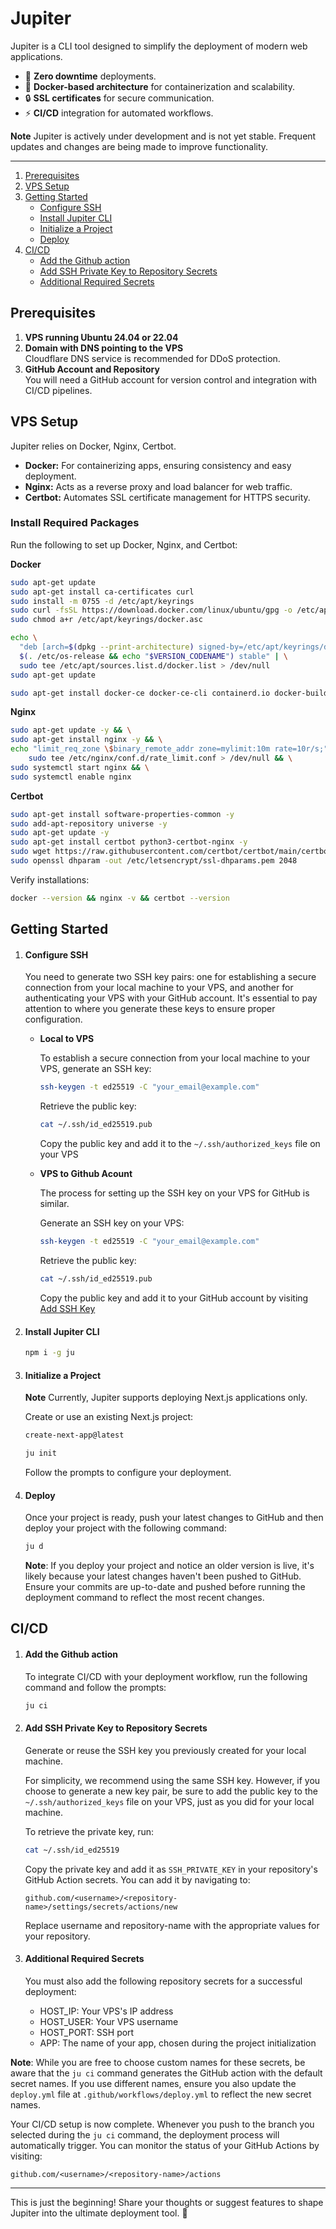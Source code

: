 # Jupiter

Jupiter is a CLI tool designed to simplify the deployment of modern web applications.

- 🚀 **Zero downtime** deployments.
- 🐳 **Docker-based architecture** for containerization and scalability.
- 🔒 **SSL certificates** for secure communication.
- ⚡ **CI/CD** integration for automated workflows.

**Note** Jupiter is actively under development and is not yet stable. Frequent updates and changes are being made to improve functionality.

---

1. [Prerequisites](#prerequisites)
2. [VPS Setup](#vps-setup)
3. [Getting Started](#getting-started)
   - [Configure SSH](#configure-ssh)
   - [Install Jupiter CLI](#install-jupiter-cli)
   - [Initialize a Project](#initialize-a-project)
   - [Deploy](#deploy)
4. [CI/CD](#cicd)
   - [Add the Github action](#add-the-github-action)
   - [Add SSH Private Key to Repository Secrets](#add-ssh-private-key-to-repository-secrets)
   - [Additional Required Secrets](#additional-required-secrets)

## Prerequisites

1. **VPS running Ubuntu 24.04 or 22.04**
2. **Domain with DNS pointing to the VPS**  
   Cloudflare DNS service is recommended for DDoS protection.
3. **GitHub Account and Repository**\
   You will need a GitHub account for version control and integration with CI/CD pipelines.

## VPS Setup

Jupiter relies on Docker, Nginx, Certbot.

- **Docker:** For containerizing apps, ensuring consistency and easy deployment.
- **Nginx:** Acts as a reverse proxy and load balancer for web traffic.
- **Certbot:** Automates SSL certificate management for HTTPS security.

### Install Required Packages

Run the following to set up Docker, Nginx, and Certbot:

**Docker**

```bash
sudo apt-get update
sudo apt-get install ca-certificates curl
sudo install -m 0755 -d /etc/apt/keyrings
sudo curl -fsSL https://download.docker.com/linux/ubuntu/gpg -o /etc/apt/keyrings/docker.asc
sudo chmod a+r /etc/apt/keyrings/docker.asc

echo \
  "deb [arch=$(dpkg --print-architecture) signed-by=/etc/apt/keyrings/docker.asc] https://download.docker.com/linux/ubuntu \
  $(. /etc/os-release && echo "$VERSION_CODENAME") stable" | \
  sudo tee /etc/apt/sources.list.d/docker.list > /dev/null
sudo apt-get update
```

```bash
sudo apt-get install docker-ce docker-ce-cli containerd.io docker-buildx-plugin docker-compose-plugin
```

**Nginx**

```bash
sudo apt-get update -y && \
sudo apt-get install nginx -y && \
echo "limit_req_zone \$binary_remote_addr zone=mylimit:10m rate=10r/s;" | \
    sudo tee /etc/nginx/conf.d/rate_limit.conf > /dev/null && \
sudo systemctl start nginx && \
sudo systemctl enable nginx
```

**Certbot**

```bash
sudo apt-get install software-properties-common -y
sudo add-apt-repository universe -y
sudo apt-get update -y
sudo apt-get install certbot python3-certbot-nginx -y
sudo wget https://raw.githubusercontent.com/certbot/certbot/main/certbot-nginx/certbot_nginx/_internal/tls_configs/options-ssl-nginx.conf -P /etc/letsencrypt/
sudo openssl dhparam -out /etc/letsencrypt/ssl-dhparams.pem 2048
```

Verify installations:

```bash
docker --version && nginx -v && certbot --version
```

## Getting Started

1. #### **Configure SSH**

   You need to generate two SSH key pairs: one for establishing a secure connection from your local machine to your VPS, and another for authenticating your VPS with your GitHub account. It's essential to pay attention to where you generate these keys to ensure proper configuration.

   - **Local to VPS**

     To establish a secure connection from your local machine to your VPS, generate an SSH key:

     ```bash
     ssh-keygen -t ed25519 -C "your_email@example.com"
     ```

     Retrieve the public key:

     ```bash
     cat ~/.ssh/id_ed25519.pub
     ```

     Copy the public key and add it to the `~/.ssh/authorized_keys` file on your VPS

   - **VPS to Github Acount**

     The process for setting up the SSH key on your VPS for GitHub is similar.

     Generate an SSH key on your VPS:

     ```bash
     ssh-keygen -t ed25519 -C "your_email@example.com"
     ```

     Retrieve the public key:

     ```bash
     cat ~/.ssh/id_ed25519.pub
     ```

     Copy the public key and add it to your GitHub account by visiting [Add SSH Key](https://github.com/settings/ssh/new)

2. #### **Install Jupiter CLI**

   ```bash
   npm i -g ju
   ```

3. #### **Initialize a Project**

   **Note** Currently, Jupiter supports deploying Next.js applications only.

   Create or use an existing Next.js project:

   ```bash
   create-next-app@latest
   ```

   ```bash
   ju init
   ```

   Follow the prompts to configure your deployment.

4. #### **Deploy**

   Once your project is ready, push your latest changes to GitHub and then deploy your project with the following command:

   ```bash
   ju d
   ```

   **Note**: If you deploy your project and notice an older version is live, it's likely because your latest changes haven't been pushed to GitHub. Ensure your commits are up-to-date and pushed before running the deployment command to reflect the most recent changes.

## CI/CD

1. #### **Add the Github action**

   To integrate CI/CD with your deployment workflow, run the following command and follow the prompts:

   ```bash
   ju ci
   ```

2. #### **Add SSH Private Key to Repository Secrets**

   Generate or reuse the SSH key you previously created for your local machine.

   For simplicity, we recommend using the same SSH key. However, if you choose to generate a new key pair, be sure to add the public key to the `~/.ssh/authorized_keys` file on your VPS, just as you did for your local machine.

   To retrieve the private key, run:

   ```bash
   cat ~/.ssh/id_ed25519
   ```

   Copy the private key and add it as `SSH_PRIVATE_KEY` in your repository's GitHub Action secrets. You can add it by navigating to:

   `github.com/<username>/<repository-name>/settings/secrets/actions/new`

   Replace username and repository-name with the appropriate values for your repository.

3. #### **Additional Required Secrets**

   You must also add the following repository secrets for a successful deployment:

   - HOST_IP: Your VPS's IP address
   - HOST_USER: Your VPS username
   - HOST_PORT: SSH port
   - APP: The name of your app, chosen during the project initialization

**Note**: While you are free to choose custom names for these secrets, be aware that the `ju ci` command generates the GitHub action with the default secret names. If you use different names, ensure you also update the `deploy.yml` file at `.github/workflows/deploy.yml` to reflect the new secret names.

Your CI/CD setup is now complete. Whenever you push to the branch you selected during the `ju ci` command, the deployment process will automatically trigger. You can monitor the status of your GitHub Actions by visiting:

`github.com/<username>/<repository-name>/actions`

---

This is just the beginning! Share your thoughts or suggest features to shape Jupiter into the ultimate deployment tool. 🚀
